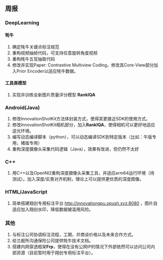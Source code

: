 ## 周报
### DeepLearning
#### 牦牛
1. 确定牦牛关键点标注规范
3. 重构视频抽帧代码，可支持任意旋转角度视频
4. 重构牦牛五官抽取代码
5. 修改并实现Paper: Contrastive Multiview Coding，修改其Core-View部分加入Prior Encoder以适应牦牛数据。

#### 工具类模型
1. 实现并训练全新图片质量评分模型 **RankIQA**

### Android(Java)
1. 修改InnovationShotKit方法体封装方式，使得其更接近SDK的使用方式。
2. 修改InnovationShotKit相机部分，加入**RankIQA**，使得相机可以更好地适应逆光环境。
3. 编写动态编译脚本（python），可以动态编译SDK到特定版本（比如：牛版专用，猪版专用）
4. 重构深度摄像头采集代码逻辑（Java），效果有改进，但仍然不太好

### C++
1. 用C++以及OpenNI2重构深度摄像头采集工具，并适应arm64运行环境（待测试）。加入深度/实景对齐机制，理论上可以提供更优质的深度图像。

### HTML/JavaScript
1. 简单搭建翔创专用标注平台 http://innovationgpu.opush.xyz:8080 ，图片自适应加入翔创水印，降低数据被滥用风险。

### 其他
1. 与标注公司协调标注流程，工期，并商谈价格以及未来合作方式。
2. 给兰舰所沟通保险公司提供牦牛技术文档。
3. 搭建内网穿透框架**Frp**，使得在没有公网IP的情况下外部依然可以访问公司内部资源（目前暂时用于翔创专用标注平台）。
<!--stackedit_data:
eyJoaXN0b3J5IjpbLTE1MjQ0OTkyMTBdfQ==
-->